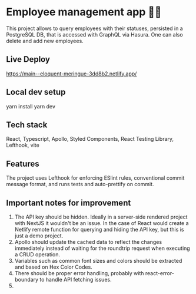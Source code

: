 # Employee management app :construction_worker_woman:

This project allows to query employees with their statuses, persisted in a PostgreSQL DB, that is accessed with GraphQL via Hasura. One can also delete and add new employees.

## Live Deploy

https://main--eloquent-meringue-3dd8b2.netlify.app/

## Local dev setup

yarn install
yarn dev

## Tech stack

React, Typescript, Apollo, Styled Components, React Testing Library, Lefthook, vite

## Features

The project uses Lefthook for enforcing ESlint rules, conventional commit message format, and runs tests and auto-prettify on commit.

## Important notes for improvement

1. The API key should be hidden. Ideally in a server-side rendered project with NextJS it wouldn't be an issue. In the case of React would create a Netlify remote function for querying and hiding the API key, but this is just a demo project.
2. Apollo should update the cached data to reflect the changes immediately instead of waiting for the roundtrip request when executing a CRUD operation.
3. Variables such as common font sizes and colors should be extracted and based on Hex Color Codes.
4. There should be proper error handling, probably with react-error-boundary to handle API fetching issues.
5.
